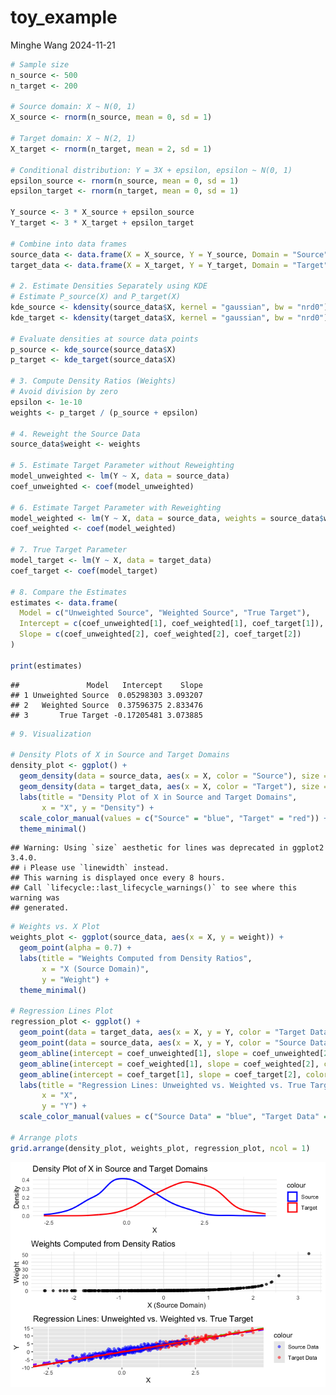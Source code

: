 toy_example
================
Minghe Wang
2024-11-21

``` r
# Sample size
n_source <- 500
n_target <- 200

# Source domain: X ~ N(0, 1)
X_source <- rnorm(n_source, mean = 0, sd = 1)

# Target domain: X ~ N(2, 1)
X_target <- rnorm(n_target, mean = 2, sd = 1)

# Conditional distribution: Y = 3X + epsilon, epsilon ~ N(0, 1)
epsilon_source <- rnorm(n_source, mean = 0, sd = 1)
epsilon_target <- rnorm(n_target, mean = 0, sd = 1)

Y_source <- 3 * X_source + epsilon_source
Y_target <- 3 * X_target + epsilon_target

# Combine into data frames
source_data <- data.frame(X = X_source, Y = Y_source, Domain = "Source")
target_data <- data.frame(X = X_target, Y = Y_target, Domain = "Target")

# 2. Estimate Densities Separately using KDE
# Estimate P_source(X) and P_target(X)
kde_source <- kdensity(source_data$X, kernel = "gaussian", bw = "nrd0")
kde_target <- kdensity(target_data$X, kernel = "gaussian", bw = "nrd0")

# Evaluate densities at source data points
p_source <- kde_source(source_data$X)
p_target <- kde_target(source_data$X)

# 3. Compute Density Ratios (Weights)
# Avoid division by zero
epsilon <- 1e-10
weights <- p_target / (p_source + epsilon)

# 4. Reweight the Source Data
source_data$weight <- weights

# 5. Estimate Target Parameter without Reweighting
model_unweighted <- lm(Y ~ X, data = source_data)
coef_unweighted <- coef(model_unweighted)

# 6. Estimate Target Parameter with Reweighting
model_weighted <- lm(Y ~ X, data = source_data, weights = source_data$weight)
coef_weighted <- coef(model_weighted)

# 7. True Target Parameter
model_target <- lm(Y ~ X, data = target_data)
coef_target <- coef(model_target)

# 8. Compare the Estimates
estimates <- data.frame(
  Model = c("Unweighted Source", "Weighted Source", "True Target"),
  Intercept = c(coef_unweighted[1], coef_weighted[1], coef_target[1]),
  Slope = c(coef_unweighted[2], coef_weighted[2], coef_target[2])
)

print(estimates)
```

    ##               Model   Intercept    Slope
    ## 1 Unweighted Source  0.05298303 3.093207
    ## 2   Weighted Source  0.37596375 2.833476
    ## 3       True Target -0.17205481 3.073885

``` r
# 9. Visualization

# Density Plots of X in Source and Target Domains
density_plot <- ggplot() +
  geom_density(data = source_data, aes(x = X, color = "Source"), size = 1) +
  geom_density(data = target_data, aes(x = X, color = "Target"), size = 1) +
  labs(title = "Density Plot of X in Source and Target Domains",
       x = "X", y = "Density") +
  scale_color_manual(values = c("Source" = "blue", "Target" = "red")) +
  theme_minimal()
```

    ## Warning: Using `size` aesthetic for lines was deprecated in ggplot2 3.4.0.
    ## ℹ Please use `linewidth` instead.
    ## This warning is displayed once every 8 hours.
    ## Call `lifecycle::last_lifecycle_warnings()` to see where this warning was
    ## generated.

``` r
# Weights vs. X Plot
weights_plot <- ggplot(source_data, aes(x = X, y = weight)) +
  geom_point(alpha = 0.7) +
  labs(title = "Weights Computed from Density Ratios",
       x = "X (Source Domain)",
       y = "Weight") +
  theme_minimal()

# Regression Lines Plot
regression_plot <- ggplot() +
  geom_point(data = target_data, aes(x = X, y = Y, color = "Target Data"), alpha = 0.5) +
  geom_point(data = source_data, aes(x = X, y = Y, color = "Source Data"), alpha = 0.5) +
  geom_abline(intercept = coef_unweighted[1], slope = coef_unweighted[2], color = "green", linetype = "dashed", size = 1.2, show.legend = TRUE) +
  geom_abline(intercept = coef_weighted[1], slope = coef_weighted[2], color = "purple", linetype = "dashed", size = 1.2, show.legend = TRUE) +
  geom_abline(intercept = coef_target[1], slope = coef_target[2], color = "red", linetype = "solid", size = 1.2, show.legend = TRUE) +
  labs(title = "Regression Lines: Unweighted vs. Weighted vs. True Target",
       x = "X",
       y = "Y") +
  scale_color_manual(values = c("Source Data" = "blue", "Target Data" = "red"))

# Arrange plots
grid.arrange(density_plot, weights_plot, regression_plot, ncol = 1)
```

![](toy_example_files/figure-gfm/unnamed-chunk-1-1.png)<!-- -->
